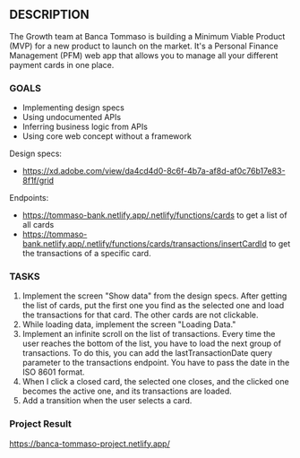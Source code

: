 ## DESCRIPTION

The Growth team at Banca Tommaso is building a Minimum Viable Product (MVP) for a new product to launch on the market. It's a Personal Finance Management (PFM) web app that allows you to manage all your different payment cards in one place.

### GOALS

- Implementing design specs
- Using undocumented APIs
- Inferring business logic from APIs
- Using core web concept without a framework

Design specs:

- https://xd.adobe.com/view/da4cd4d0-8c6f-4b7a-af8d-af0c76b17e83-8f1f/grid

Endpoints:

- https://tommaso-bank.netlify.app/.netlify/functions/cards to get a list of all cards
- https://tommaso-bank.netlify.app/.netlify/functions/cards/transactions/insertCardId to get the transactions of a specific card.

### TASKS

1. Implement the screen "Show data" from the design specs. After getting the list of cards, put the first one you find as the selected one and load the transactions for that card. The other cards are not clickable.
2. While loading data, implement the screen "Loading Data."
3. Implement an infinite scroll on the list of transactions. Every time the user reaches the bottom of the list, you have to load the next group of transactions. To do this, you can add the lastTransactionDate query parameter to the transactions endpoint. You have to pass the date in the ISO 8601 format.
4. When I click a closed card, the selected one closes, and the clicked one becomes the active one, and its transactions are loaded.
5. Add a transition when the user selects a card.

### Project Result
https://banca-tommaso-project.netlify.app/

